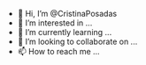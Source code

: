 - 👋 Hi, I’m @CristinaPosadas
- 👀 I’m interested in ...
- 🌱 I’m currently learning ...
- 💞️ I’m looking to collaborate on ...
- 📫 How to reach me ...

<!---
CristinaPosadas/CristinaPosadas is a ✨ special ✨ repository because its `README.md` (this file) appears on your GitHub profile.
You can click the Preview link to take a look at your changes.
--->
